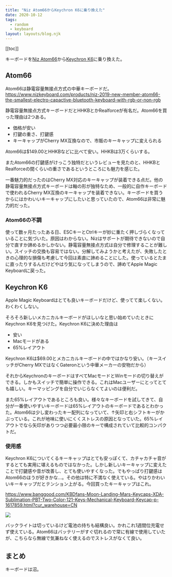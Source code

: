 ```yaml
---
title: "Niz Atom66からKeychron K6に乗り換えた"
date: 2020-10-12
tags:
  - random
  - keyboard
layout: layouts/blog.njk
---
```


[[toc]]

キーボードを[Niz Atom66](https://www.nizkeyboard.com/products/niz-2019-new-member-atom66-the-smallest-electro-capactive-bluetooth-keyboard-with-rgb-or-non-rgb)から[Keychron K6](https://www.keychron.com/products/keychron-k6-wireless-mechanical-keyboard)に乗り換えた。

## Atom66

Atom66は静電容量無接点方式の中華キーボードだ。
https://www.nizkeyboard.com/products/niz-2019-new-member-atom66-the-smallest-electro-capactive-bluetooth-keyboard-with-rgb-or-non-rgb

静電容量無接点方式キーボードだとHHKBとかRealforceが有名だ。Atom66を買った理由は2つある。

- 価格が安い
- 打鍵の重さ、打鍵感
- キーキャップがCherry MX互換なので、市販のキーキャップに変えられる

Atom66は$149.00とHHKBなどに比べて安い。HHKBは3万くらいする。

またAtom66の打鍵感がけっこう独特だというレビューを見たのと、HHKBとRealforceの間くらいの重さであるというところにも魅力を感じた。

一番魅力的だったのはCherry MX対応のキーキャップが装着できる点だ。他の静電容量無接点方式キーボードは軸の形が独特なため、一般的に自作キーボードで使われるCherry MX互換のキーキャップを装着できない。キーボードを買うからにはかわいいキーキャップにしたいと思っていたので、Atom66は非常に魅力的だった。

### Atom66の不調

使って数ヶ月たったある日、ESCキーとCtrlキーが妙に重たく押しづらくなっていることに気づいた。原因はわからない。Nizはサポートが期待できないので自分で直すか諦めるかしかない。静電容量無接点方式は自分で修理することが難しい。スイッチの交換も容易ではない。分解してみようかと考えたが、失敗したときの心理的な損傷も考慮して今回は素直に諦めることにした。使っているとたまに直ったりするんだけどやはり気になってしまうので、諦めてApple Magic Keyboardに戻った。

## Keychron K6

Apple Magic Keyboardはとても良いキーボードだけど、使ってて楽しくない。わくわくしない。

そろそろ新しいメカニカルキーボードがほしいなと思い始めていたときにKeychron K6を見つけた。Keychron K6に決めた理由は

- 安い
- Macモードがある
- 65%レイアウト

Keychron K6は$69.00とメカニカルキーボードの中ではかなり安い。（キースイッチがCherry MXではなくGateronという中華メーカーの安物だから）

それからKeychronのキーボードはすべてMacモードとWinモードの切り替えができる。しかもスイッチで簡単に操作できる。これはMacユーザーにとってとても嬉しい。キーマッピングを自分でいじらなくてよいのは便利だ。

また65%レイアウトであるところも良い。様々なキーボードを試してきて、自分が一番使いやすいキーボードは65%レイアウトのキーボードであるとわかった。Atom66は少し変わったキー配列になっていて、↑矢印と右シフトキーがかぶっている。これが地味に使いにくくストレスの原因となっていた。65%レイアウトでなら矢印がありつつ必要最小限のキーで構成されていて比較的コンパクトだ。

### 使用感

Keychron K6についてくるキーキャップはとても安っぽくて、カチャカチャ音がするとても実用に堪えるものではなかった。しかし新しいキーキャップに変えたことで打鍵感や音が改善し、とても使いやすくなった。でもやっぱり打鍵感はAtom66のほうが好きかな…。その他は特に不満なく使えている。やはりかわいいキーキャップだとテンション上がる。今回買ったキーキャップはこれ。

https://www.banggood.com/KBDfans-Moon-Landing-Mars-Keycaps-XDA-Sublimation-PBT-Two-Color-121-Keys-Mechanical-Keyboard-Keycap-p-1617859.html?cur_warehouse=CN

![](https://pbs.twimg.com/media/EkHW1kzU0AEKkV1?format=jpg&name=medium)

バックライトは切っているけど電池の持ちも結構良い。かれこれ1週間位充電せず使えている。Atom66はバッテリーがすぐ切れるので常に有線で使用していたが、こちらなら無線で気兼ねなく使えるのでストレスがなくて良い。

## まとめ
キーボードは沼。
